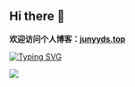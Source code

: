 ## Hi there 👋

**欢迎访问个人博客：[junyyds.top](https://junyyds.top)**

[![Typing SVG](https://readme-typing-svg.demolab.com?font=Consolas&weight=800&size=25&pause=1000&center=&vCenter=&repeat=%E7%9C%9F&width=435&lines=console.log(%22Hello+World%22);Phils)](https://git.io/typing-svg)

![](https://img.junyyds.top/img/程序员.gif)
